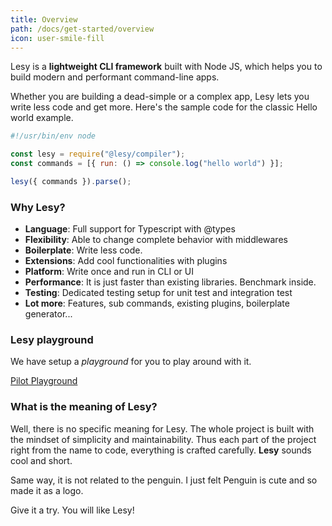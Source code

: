 ```yaml
---
title: Overview
path: /docs/get-started/overview
icon: user-smile-fill
---
```


Lesy is a **lightweight CLI framework** built with Node JS, which helps you to build modern and performant command-line apps.

Whether you are building a dead-simple or a complex app, Lesy lets you write less code and get more. Here's the sample code for the classic Hello world example.

```js
#!/usr/bin/env node

const lesy = require("@lesy/compiler");
const commands = [{ run: () => console.log("hello world") }];

lesy({ commands }).parse();
```

### Why Lesy?

- **Language**: Full support for Typescript with @types
- **Flexibility**: Able to change complete behavior with middlewares
- **Boilerplate**: Write less code.
- **Extensions**: Add cool functionalities with plugins
- **Platform**: Write once and run in CLI or UI
- **Performance**: It is just faster than existing libraries. Benchmark inside.
- **Testing**: Dedicated testing setup for unit test and integration test
- **Lot more**: Features, sub commands, existing plugins, boilerplate generator...

### Lesy playground

We have setup a _playground_ for you to play around with it.

[Pilot Playground](https://codesandbox.io/s/lesy-pilot-playground-hzjgw?fontsize=14&hidenavigation=1&view=preview)

### What is the meaning of Lesy?

Well, there is no specific meaning for Lesy. The whole project is built with the mindset of simplicity and maintainability. Thus each part of the project right from the name to code, everything is crafted carefully. **Lesy** sounds cool and short.

Same way, it is not related to the penguin. I just felt Penguin is cute and so made it as a logo.

Give it a try. You will like Lesy!

